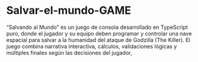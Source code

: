 # Salvar-el-mundo-GAME
“Salvando al Mundo” es un juego de consola desarrollado en TypeScript puro, donde el jugador y su equipo deben programar y controlar una nave espacial para salvar a la humanidad del ataque de Godzilla (The Killer).   El juego combina narrativa interactiva, cálculos, validaciones lógicas y múltiples finales según las decisiones del jugador,
